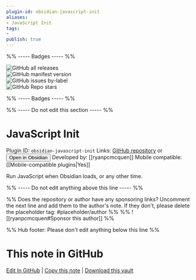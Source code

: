 ```yaml
---
plugin-id: obsidian-javascript-init
aliases:
- JavaScript Init
tags: 
- 
publish: true
---
```


%% ----- Badges ----- %%

![GitHub all releases](https://img.shields.io/github/downloads/ryanpcmcquen/obsidian-javascript-init/total?color=573E7A&logo=github&style=for-the-badge)   
![GitHub manifest version](https://img.shields.io/github/manifest-json/v/ryanpcmcquen/obsidian-javascript-init?color=573E7A&logo=github&style=for-the-badge)   
![GitHub issues by-label](https://img.shields.io/github/issues/ryanpcmcquen/obsidian-javascript-init/help%20wanted?color=573E7A&logo=github&style=for-the-badge)   
![GitHub Repo stars](https://img.shields.io/github/stars/ryanpcmcquen/obsidian-javascript-init?color=573E7A&logo=github&style=for-the-badge)

%% ----- Badges ----- %%

%% ----- Do not edit this section ----- %%

# JavaScript Init

Plugin ID: `obsidian-javascript-init`
Links: [GitHub repository](https://github.com/ryanpcmcquen/obsidian-javascript-init) or [<button id=HH>Open in Obsidian</button>](obsidian://goto-plugin?id=obsidian-javascript-init)
Developed by: [[ryanpcmcquen]]
Mobile compatible: [[Mobile-compatible plugins|Yes]]

Run JavaScript when Obsidian loads, or any other time.

%% ----- Do not edit anything above this line ----- %% 

%% Does the repository or author have any sponsoring links? Uncomment the next line and add them to the author's note. If they don't, please delete the placeholder tag: #placeholder/author %%
%% ![[ryanpcmcquen#Sponsor this author]] %%

%% Hub footer: Please don't edit anything below this line %%

# This note in GitHub

<span class="git-footer">[Edit In GitHub](https://github.dev/obsidian-community/obsidian-hub/blob/main/02%20-%20Community%20Expansions/02.05%20All%20Community%20Expansions/Plugins/obsidian-javascript-init.md "git-hub-edit-note") | [Copy this note](https://raw.githubusercontent.com/obsidian-community/obsidian-hub/main/02%20-%20Community%20Expansions/02.05%20All%20Community%20Expansions/Plugins/obsidian-javascript-init.md "git-hub-copy-note") | [Download this vault](https://github.com/obsidian-community/obsidian-hub/archive/refs/heads/main.zip "git-hub-download-vault") </span>
